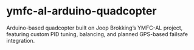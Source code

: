 # ymfc-al-arduino-quadcopter
Arduino-based quadcopter built on Joop Brokking’s YMFC-AL project, featuring custom PID tuning, balancing, and planned GPS-based failsafe integration.
